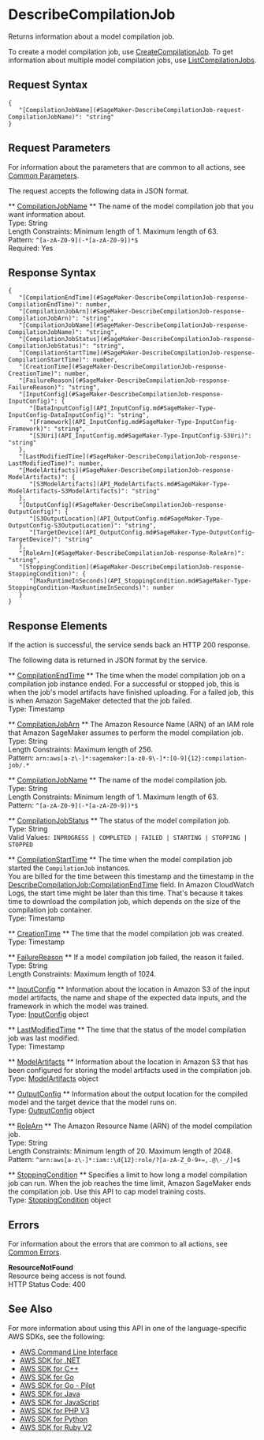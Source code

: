 # DescribeCompilationJob<a name="API_DescribeCompilationJob"></a>

Returns information about a model compilation job\.

To create a model compilation job, use [CreateCompilationJob](API_CreateCompilationJob.md)\. To get information about multiple model compilation jobs, use [ListCompilationJobs](API_ListCompilationJobs.md)\.

## Request Syntax<a name="API_DescribeCompilationJob_RequestSyntax"></a>

```
{
   "[CompilationJobName](#SageMaker-DescribeCompilationJob-request-CompilationJobName)": "string"
}
```

## Request Parameters<a name="API_DescribeCompilationJob_RequestParameters"></a>

For information about the parameters that are common to all actions, see [Common Parameters](CommonParameters.md)\.

The request accepts the following data in JSON format\.

 ** [CompilationJobName](#API_DescribeCompilationJob_RequestSyntax) **   <a name="SageMaker-DescribeCompilationJob-request-CompilationJobName"></a>
The name of the model compilation job that you want information about\.  
Type: String  
Length Constraints: Minimum length of 1\. Maximum length of 63\.  
Pattern: `^[a-zA-Z0-9](-*[a-zA-Z0-9])*$`   
Required: Yes

## Response Syntax<a name="API_DescribeCompilationJob_ResponseSyntax"></a>

```
{
   "[CompilationEndTime](#SageMaker-DescribeCompilationJob-response-CompilationEndTime)": number,
   "[CompilationJobArn](#SageMaker-DescribeCompilationJob-response-CompilationJobArn)": "string",
   "[CompilationJobName](#SageMaker-DescribeCompilationJob-response-CompilationJobName)": "string",
   "[CompilationJobStatus](#SageMaker-DescribeCompilationJob-response-CompilationJobStatus)": "string",
   "[CompilationStartTime](#SageMaker-DescribeCompilationJob-response-CompilationStartTime)": number,
   "[CreationTime](#SageMaker-DescribeCompilationJob-response-CreationTime)": number,
   "[FailureReason](#SageMaker-DescribeCompilationJob-response-FailureReason)": "string",
   "[InputConfig](#SageMaker-DescribeCompilationJob-response-InputConfig)": { 
      "[DataInputConfig](API_InputConfig.md#SageMaker-Type-InputConfig-DataInputConfig)": "string",
      "[Framework](API_InputConfig.md#SageMaker-Type-InputConfig-Framework)": "string",
      "[S3Uri](API_InputConfig.md#SageMaker-Type-InputConfig-S3Uri)": "string"
   },
   "[LastModifiedTime](#SageMaker-DescribeCompilationJob-response-LastModifiedTime)": number,
   "[ModelArtifacts](#SageMaker-DescribeCompilationJob-response-ModelArtifacts)": { 
      "[S3ModelArtifacts](API_ModelArtifacts.md#SageMaker-Type-ModelArtifacts-S3ModelArtifacts)": "string"
   },
   "[OutputConfig](#SageMaker-DescribeCompilationJob-response-OutputConfig)": { 
      "[S3OutputLocation](API_OutputConfig.md#SageMaker-Type-OutputConfig-S3OutputLocation)": "string",
      "[TargetDevice](API_OutputConfig.md#SageMaker-Type-OutputConfig-TargetDevice)": "string"
   },
   "[RoleArn](#SageMaker-DescribeCompilationJob-response-RoleArn)": "string",
   "[StoppingCondition](#SageMaker-DescribeCompilationJob-response-StoppingCondition)": { 
      "[MaxRuntimeInSeconds](API_StoppingCondition.md#SageMaker-Type-StoppingCondition-MaxRuntimeInSeconds)": number
   }
}
```

## Response Elements<a name="API_DescribeCompilationJob_ResponseElements"></a>

If the action is successful, the service sends back an HTTP 200 response\.

The following data is returned in JSON format by the service\.

 ** [CompilationEndTime](#API_DescribeCompilationJob_ResponseSyntax) **   <a name="SageMaker-DescribeCompilationJob-response-CompilationEndTime"></a>
The time when the model compilation job on a compilation job instance ended\. For a successful or stopped job, this is when the job's model artifacts have finished uploading\. For a failed job, this is when Amazon SageMaker detected that the job failed\.   
Type: Timestamp

 ** [CompilationJobArn](#API_DescribeCompilationJob_ResponseSyntax) **   <a name="SageMaker-DescribeCompilationJob-response-CompilationJobArn"></a>
The Amazon Resource Name \(ARN\) of an IAM role that Amazon SageMaker assumes to perform the model compilation job\.  
Type: String  
Length Constraints: Maximum length of 256\.  
Pattern: `arn:aws[a-z\-]*:sagemaker:[a-z0-9\-]*:[0-9]{12}:compilation-job/.*` 

 ** [CompilationJobName](#API_DescribeCompilationJob_ResponseSyntax) **   <a name="SageMaker-DescribeCompilationJob-response-CompilationJobName"></a>
The name of the model compilation job\.  
Type: String  
Length Constraints: Minimum length of 1\. Maximum length of 63\.  
Pattern: `^[a-zA-Z0-9](-*[a-zA-Z0-9])*$` 

 ** [CompilationJobStatus](#API_DescribeCompilationJob_ResponseSyntax) **   <a name="SageMaker-DescribeCompilationJob-response-CompilationJobStatus"></a>
The status of the model compilation job\.  
Type: String  
Valid Values:` INPROGRESS | COMPLETED | FAILED | STARTING | STOPPING | STOPPED` 

 ** [CompilationStartTime](#API_DescribeCompilationJob_ResponseSyntax) **   <a name="SageMaker-DescribeCompilationJob-response-CompilationStartTime"></a>
The time when the model compilation job started the `CompilationJob` instances\.   
You are billed for the time between this timestamp and the timestamp in the [DescribeCompilationJob:CompilationEndTime](#SageMaker-DescribeCompilationJob-response-CompilationEndTime) field\. In Amazon CloudWatch Logs, the start time might be later than this time\. That's because it takes time to download the compilation job, which depends on the size of the compilation job container\.   
Type: Timestamp

 ** [CreationTime](#API_DescribeCompilationJob_ResponseSyntax) **   <a name="SageMaker-DescribeCompilationJob-response-CreationTime"></a>
The time that the model compilation job was created\.  
Type: Timestamp

 ** [FailureReason](#API_DescribeCompilationJob_ResponseSyntax) **   <a name="SageMaker-DescribeCompilationJob-response-FailureReason"></a>
If a model compilation job failed, the reason it failed\.   
Type: String  
Length Constraints: Maximum length of 1024\.

 ** [InputConfig](#API_DescribeCompilationJob_ResponseSyntax) **   <a name="SageMaker-DescribeCompilationJob-response-InputConfig"></a>
Information about the location in Amazon S3 of the input model artifacts, the name and shape of the expected data inputs, and the framework in which the model was trained\.  
Type: [InputConfig](API_InputConfig.md) object

 ** [LastModifiedTime](#API_DescribeCompilationJob_ResponseSyntax) **   <a name="SageMaker-DescribeCompilationJob-response-LastModifiedTime"></a>
The time that the status of the model compilation job was last modified\.  
Type: Timestamp

 ** [ModelArtifacts](#API_DescribeCompilationJob_ResponseSyntax) **   <a name="SageMaker-DescribeCompilationJob-response-ModelArtifacts"></a>
Information about the location in Amazon S3 that has been configured for storing the model artifacts used in the compilation job\.  
Type: [ModelArtifacts](API_ModelArtifacts.md) object

 ** [OutputConfig](#API_DescribeCompilationJob_ResponseSyntax) **   <a name="SageMaker-DescribeCompilationJob-response-OutputConfig"></a>
Information about the output location for the compiled model and the target device that the model runs on\.  
Type: [OutputConfig](API_OutputConfig.md) object

 ** [RoleArn](#API_DescribeCompilationJob_ResponseSyntax) **   <a name="SageMaker-DescribeCompilationJob-response-RoleArn"></a>
The Amazon Resource Name \(ARN\) of the model compilation job\.  
Type: String  
Length Constraints: Minimum length of 20\. Maximum length of 2048\.  
Pattern: `^arn:aws[a-z\-]*:iam::\d{12}:role/?[a-zA-Z_0-9+=,.@\-_/]+$` 

 ** [StoppingCondition](#API_DescribeCompilationJob_ResponseSyntax) **   <a name="SageMaker-DescribeCompilationJob-response-StoppingCondition"></a>
Specifies a limit to how long a model compilation job can run\. When the job reaches the time limit, Amazon SageMaker ends the compilation job\. Use this API to cap model training costs\.  
Type: [StoppingCondition](API_StoppingCondition.md) object

## Errors<a name="API_DescribeCompilationJob_Errors"></a>

For information about the errors that are common to all actions, see [Common Errors](CommonErrors.md)\.

 **ResourceNotFound**   
Resource being access is not found\.  
HTTP Status Code: 400

## See Also<a name="API_DescribeCompilationJob_SeeAlso"></a>

For more information about using this API in one of the language\-specific AWS SDKs, see the following:
+  [AWS Command Line Interface](https://docs.aws.amazon.com/goto/aws-cli/sagemaker-2017-07-24/DescribeCompilationJob) 
+  [AWS SDK for \.NET](https://docs.aws.amazon.com/goto/DotNetSDKV3/sagemaker-2017-07-24/DescribeCompilationJob) 
+  [AWS SDK for C\+\+](https://docs.aws.amazon.com/goto/SdkForCpp/sagemaker-2017-07-24/DescribeCompilationJob) 
+  [AWS SDK for Go](https://docs.aws.amazon.com/goto/SdkForGoV1/sagemaker-2017-07-24/DescribeCompilationJob) 
+  [AWS SDK for Go \- Pilot](https://docs.aws.amazon.com/goto/SdkForGoPilot/sagemaker-2017-07-24/DescribeCompilationJob) 
+  [AWS SDK for Java](https://docs.aws.amazon.com/goto/SdkForJava/sagemaker-2017-07-24/DescribeCompilationJob) 
+  [AWS SDK for JavaScript](https://docs.aws.amazon.com/goto/AWSJavaScriptSDK/sagemaker-2017-07-24/DescribeCompilationJob) 
+  [AWS SDK for PHP V3](https://docs.aws.amazon.com/goto/SdkForPHPV3/sagemaker-2017-07-24/DescribeCompilationJob) 
+  [AWS SDK for Python](https://docs.aws.amazon.com/goto/boto3/sagemaker-2017-07-24/DescribeCompilationJob) 
+  [AWS SDK for Ruby V2](https://docs.aws.amazon.com/goto/SdkForRubyV2/sagemaker-2017-07-24/DescribeCompilationJob) 